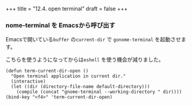 +++
title = "12.4. open terminal"
draft = false
+++
### nome-terminal を Emacsから呼び出す
Emacsで開いている`buffer` の`current-dir` で `gonome-terminal` を起動させます。

こちらを使うようになってからは`eshell` を使う機会が減りました。

```elisp
(defun term-current-dir-open ()
  "Open terminal application in current dir."
  (interactive)
  (let ((dir (directory-file-name default-directory)))
    (compile (concat "gnome-terminal --working-directory " dir))))
(bind-key "<f4>" 'term-current-dir-open)
```
